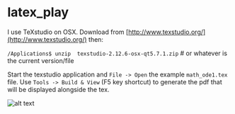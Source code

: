 # latex_play

I use TeXstudio on OSX. Download from [http://www.texstudio.org/](http://www.texstudio.org/)
then:

`/Applications$ unzip  texstudio-2.12.6-osx-qt5.7.1.zip`  # or whatever is the current version/file

Start the texstudio application and `File -> Open` the example `math_ode1.tex` file. Use `Tools -> Build & View` (F5 key shortcut) to generate the pdf that will be displayed alongside the tex. 

![alt text](latex_play/math_ode1.png "TeXstudio")
